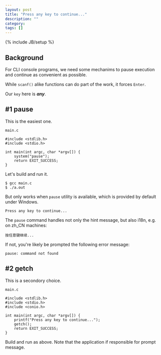 ```yaml
---
layout: post
title: "Press any key to continue..."
description: ""
category: 
tags: []
---
```

{% include JB/setup %}

## Background

For CLI console programs, we need some mechanims to pause execution and continue as convenient as possible.

While `scanf()` alike functions can do part of the work, it forces `Enter`.

Our `key` here is ***any***.

## #1 pause

This is the easiest one.

`main.c`

	#include <stdlib.h>
	#include <stdio.h>

	int main(int argc, char *argv[]) {
		system("pause");
		return EXIT_SUCCESS;
	}

Let's build and run it.

	$ gcc main.c
	$ ./a.out

But only works when `pause` utility is available, which is provided by default under Windows.

	Press any key to continue...

The `pause` command handles not only the hint message, but also i18n, e.g. on zh_CN machines:

	按任意键继续...

If not, you're likely be prompted the following error message:

	pause: command not found

## #2 getch

This is a secondory choice.

`main.c`

	#include <stdlib.h>
	#include <stdio.h>
	#include <conio.h>

	int main(int argc, char *argv[]) {
		printf("Press any key to continue...");
		getch();
		return EXIT_SUCCESS;
	}

Build and run as above. Note that the application if responsible for prompt message.
